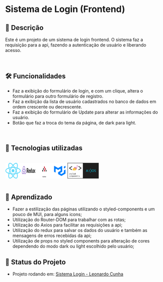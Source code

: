 # Sistema de Login (Frontend)

## 📖  Descrição

Este é um projeto de um sistema de login frontend. O sistema faz a requisição para a api, fazendo a autenticação de usuário e liberando acesso.

</br>

## 🛠️ Funcionalidades

- Faz a exibição do formulário de login, e com um clique, altera o formulário para outro formulário de registro.
- Faz a exibição da lista de usuário cadastrados no banco de dados em ordem crescente ou decrescente.
- Faz a exibição do formulário de Update para alterar as informações do usuário.
- Botão que faz a troca do tema da página, de dark para light.

</br>

## 📡 Tecnologias utilizadas 
<br/>
<div align="center"> 
<img align="left" alt="React" height="50" width="50" src="./imgREADME/react.png">
<img align="left" alt="Redux" height="50" width="50" src="./imgREADME/redux.png">
<img align="left" alt="Router-DOM" height="50" width="50" src="./imgREADME/router-dom.png">
<img align="left" alt="MUI" height="50" width="50" src="./imgREADME/mui.png">
<img align="left" alt="Styled-Components" height="50" width="50" src="./imgREADME/styled-components.png">
<img align="left" alt="Axios" height="50" width="50" src="./imgREADME/axios.png">
</div>
<br/><br/><br/><br/>

## 📖 Aprendizado
- Fazer a estilização das páginas utilizando o styled-components e um pouco de MUI, para alguns icons;
- Utilização do Router-DOM para trabalhar com as rotas;
- Utilização do Axios para facilitar as requisições a api;
- Utilização do redux para salvar os dados do usuário e também as mensagens de erros recebidas da api;
- Utilização de props no styled components para alteração de cores dependendo do modo dark ou light escolhido pelo usuário;

## 🔎 Status do Projeto
- Projeto rodando em: [Sistema Login - Leonardo Cunha](https://sistema-login.leonardocunha.dev.br/)
